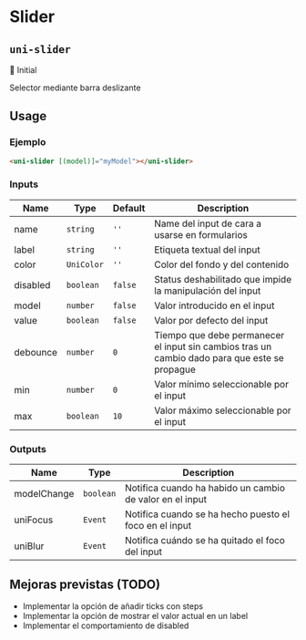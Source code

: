 Slider
===================
`uni-slider`
---
:large_blue_circle: Initial

Selector mediante barra deslizante

## Usage

### Ejemplo

```html
<uni-slider [(model)]="myModel"></uni-slider>
```

### Inputs

| Name   | Type        | Default | Description 
| -------- | ----------- | ----------- | -----------
| name     | `string`    | `''`        | Name del input de cara a usarse en formularios
| label    | `string`    | `''`        | Etiqueta textual del input
| color    | `UniColor`  | `''`        | Color del fondo y del contenido
| disabled | `boolean`   | `false`     | Status deshabilitado que impide la manipulación del input
| model    | `number`    | `false`     | Valor introducido en el input
| value    | `boolean`   | `false`     | Valor por defecto del input
| debounce | `number`    | `0`         | Tiempo que debe permanecer el input sin cambios tras un cambio dado para que este se propague
| min      | `number`    | `0`         | Valor mínimo seleccionable por el input
| max      | `boolean`   | `10`        | Valor máximo seleccionable por el input

### Outputs

| Name          | Type      | Description
| --------------- | --------- | -----------
| modelChange     | `boolean` | Notifica cuando ha habido un cambio de valor en el input
| uniFocus        | `Event`   | Notifica cuando se ha hecho puesto el foco en el input
| uniBlur         | `Event`   | Notifica cuándo se ha quitado el foco del input

## Mejoras previstas (TODO)

- Implementar la opción de añadir ticks con steps
- Implementar la opción de mostrar el valor actual en un label
- Implementar el comportamiento de disabled
